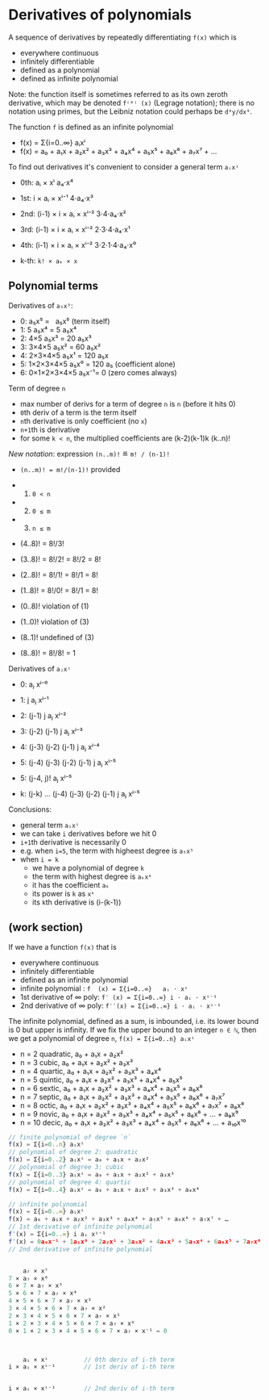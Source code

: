 # Derivatives of polynomials

A sequence of derivatives by repeatedly differentiating `f(x)` which is
- everywhere continuous
- infinitely differentiable
- defined as a polynomial
- defined as infinite polynomial

Note: the function itself is sometimes referred to as its own zeroth derivative, which may be denoted `f⁽⁰⁾ (x)` (Legrage notation); there is no notation using primes, but the Leibniz notation could perhaps be `d⁰y/dx⁰`.

The function `f` is defined as an infinite polynomial
- f(x) = Σ{i=0..∞} aᵢxⁱ
- f(x) = a₀ + a₁x + a₂x² + a₃x³ + a₄x⁴ + a₅x⁵ + a₆x⁶ + a₇x⁷ + …

To find out derivatives it's convenient to consider a general term `aᵢxⁱ`
- 0th:                     aᵢ × xⁱ               a₄⋅x⁴
- 1st:                 i × aᵢ × xⁱ⁻¹            4⋅a₄⋅x³
- 2nd:         (i-1) × i × aᵢ × xⁱ⁻²           3⋅4⋅a₄⋅x²
- 3rd:         (i-1) × i × aᵢ × xⁱ⁻²          2⋅3⋅4⋅a₄⋅x¹
- 4th:         (i-1) × i × aᵢ × xⁱ⁻²         3⋅2⋅1⋅4⋅a₄⋅x⁰

- k-th: `k! × aₖ × x`


## Polynomial terms

Derivatives of `a₅x⁵`:
- 0:             a₅x⁵ =      a₅x⁵ (term itself)
- 1:           5 a₅x⁴ =   5 a₅x⁴
- 2:         4×5 a₅x³ =  20 a₅x³
- 3:       3×4×5 a₅x² =  60 a₅x²
- 4:     2×3×4×5 a₅x¹ = 120 a₅x
- 5:   1×2×3×4×5 a₅x⁰ = 120 a₅ (coefficient alone)
- 6: 0×1×2×3×4×5 a₅x⁻¹= 0 (zero comes always)

Term of degree `n`
- max number of derivs for a term of degree `n` is `n` (before it hits 0)
- `0`th deriv of a term is the term itself
- `n`th derivative is only coefficient (no `x`)
- `n+1`th is derivative
- for some `k < n`, the multiplied coefficients are 
  (k-2)(k-1)k
  (k..n)!


*New notation*: expression `(n..m)!` ≝ `m! / (n-1)!`
- `(n..m)! = m!/(n-1)!` provided
- 1. `0 < n`
- 2. `0 ≤ m`
- 3. `n ≤ m`

- (4..8)! = 8!/3!
- (3..8)! = 8!/2! = 8!/2 = 8!
- (2..8)! = 8!/1! = 8!/1 = 8!
- (1..8)! = 8!/0! = 8!/1 = 8!
- (0..8)! violation of (1)
- (1..0)! violation of (3)
- (8..1)! undefined of (3)
- (8..8)! = 8!/8! = 1


Derivatives of `aⱼxʲ`
- 0:                              aⱼ xʲ⁻⁰
- 1:                            j aⱼ xʲ⁻¹
- 2:                      (j-1) j aⱼ xʲ⁻²
- 3:                (j-2) (j-1) j aⱼ xʲ⁻³
- 4:          (j-3) (j-2) (j-1) j aⱼ xʲ⁻⁴
- 5:    (j-4) (j-3) (j-2) (j-1) j aⱼ xʲ⁻⁵
- 5:    (j-4, j)! aⱼ xʲ⁻⁵

- k: (j-k) … (j-4) (j-3) (j-2) (j-1) j aⱼ xʲ⁻⁵



Conclusions:
- general term `aᵢxⁱ`
- we can take `i` derivatives before we hit 0
- `i+1`th derivative is necessarily 0
- e.g. when `i=5`, the term with higheest degree is `a₅x⁵`
- when `i = k`
  - we have a polynomial of degree `k`
  - the term with highest degree is `aₖxᵏ`
  - it has the coefficient `aₖ`
  - its power is `k` as `xᵏ`
  - its `k`th derivative is (i-(k-1))





## (work section)

If we have a function `f(x)` that is
- everywhere continuous
- infinitely differentiable
- defined as an infinite polynomial
- infinite polynomial :     `f  (x) = Σ{i=0..∞}   aᵢ ⋅ xⁱ`
- 1st derivative of ∞ poly: `f′ (x) = Σ{i=0..∞} i ⋅ aᵢ ⋅ xⁱ⁻¹`
- 2nd derivative of ∞ poly: `f′′(x) = Σ{i=0..∞} i ⋅ aᵢ ⋅ xⁱ⁻¹`

The infinite polynomial, defined as a sum, is inbounded, i.e. its lower bound is 0 but upper is infinity. If we fix the upper bound to an integer `n ∈ ℕ`, then we get a polynomial of degree `n`, `f(x) = Σ{i=0..n} aᵢxⁱ`
- n = 2 quadratic, a₀ + a₁x + a₂x²
- n = 3 cubic,     a₀ + a₁x + a₂x² + a₃x³
- n = 4 quartic,   a₀ + a₁x + a₂x² + a₃x³ + a₄x⁴
- n = 5 quintic,   a₀ + a₁x + a₂x² + a₃x³ + a₄x⁴ + a₅x⁵
- n = 6 sextic,    a₀ + a₁x + a₂x² + a₃x³ + a₄x⁴ + a₅x⁵ + a₆x⁶
- n = 7 septic,    a₀ + a₁x + a₂x² + a₃x³ + a₄x⁴ + a₅x⁵ + a₆x⁶ + a₇x⁷
- n = 8 octic,     a₀ + a₁x + a₂x² + a₃x³ + a₄x⁴ + a₅x⁵ + a₆x⁶ + a₇x⁷ + a₈x⁸
- n = 9 novic,     a₀ + a₁x + a₂x² + a₃x³ + a₄x⁴ + a₅x⁵ + a₆x⁶ + … + a₉x⁹
- n = 10 decic,    a₀ + a₁x + a₂x² + a₃x³ + a₄x⁴ + a₅x⁵ + a₆x⁶ + … + a₁₀x¹⁰


```js
// finite polynomial of degree `n`
f(x) = Σ{i=0..n} aᵢxⁱ
// polynomial of degree 2: quadratic
f(x) = Σ{i=0..2} aᵢxⁱ = a₀ + a₁x + a₂x²
// polynomial of degree 3: cubic
f(x) = Σ{i=0..3} aᵢxⁱ = a₀ + a₁x + a₂x² + a₃x³
// polynomial of degree 4: quartic
f(x) = Σ{i=0..4} aᵢxⁱ = a₀ + a₁x + a₂x² + a₃x³ + a₄x⁴

// infinite polynomial
f(x) = Σ{i=0..∞} aᵢxⁱ
f(x) = a₀ + a₁x + a₂x² + a₃x³ + a₄x⁴ + a₅x⁵ + a₆x⁶ + a₇x⁷ + …
// 1st derivative of infinite polynomial
f′(x) = Σ{i=0..∞} i aᵢ xⁱ⁻¹
f′(x) = 0a₀x⁻¹ + 1a₁x⁰ + 2a₂x¹ + 3a₃x² + 4a₄x³ + 5a₅x⁴ + 6a₆x⁵ + 7a₇x⁶ + …
// 2nd derivative of infinite polynomial
```




```js

    a₇ × x⁷
7 × a₇ × x⁶
6 × 7 × a₇ × x⁵
5 × 6 × 7 × a₇ × x⁴
4 × 5 × 6 × 7 × a₇ × x³
3 × 4 × 5 × 6 × 7 × a₇ × x²
2 × 3 × 4 × 5 × 6 × 7 × a₇ × x¹
1 × 2 × 3 × 4 × 5 × 6 × 7 × a₇ × x⁰
0 × 1 × 2 × 3 × 4 × 5 × 6 × 7 × a₇ × x⁻¹ = 0



    aᵢ × xⁱ          // 0th deriv of i-th term
i × aᵢ × xⁱ⁻¹        // 1st deriv of i-th term


i × aᵢ × xⁱ⁻¹        // 2nd deriv of i-th term
```
